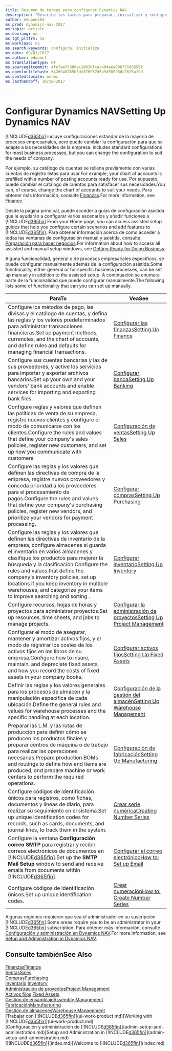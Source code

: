 ```yaml
---
title: Resumen de tareas para configurar Dynamics NAV
description: "Describe las tareas para preparar, inicializar y configurar Dynamics NAV según sus necesidades."
author: edupont04
ms.prod: dynamics-nav-2017
ms.topic: article
ms.devlang: na
ms.tgt_pltfrm: na
ms.workload: na
ms.search.keywords: configure, initialize
ms.date: 09/01/2017
ms.author: edupont
ms.translationtype: HT
ms.sourcegitcommit: 4fefaef7380ac10836fcac404eea006f55d8556f
ms.openlocfilehash: 6426940765b8de876957d5a9d50998dc7615a19d
ms.contentlocale: es-mx
ms.lasthandoff: 10/16/2017

---
```

# <a name="setting-up-dynamics-nav"></a><span data-ttu-id="ea1bd-103">Configurar Dynamics NAV</span><span class="sxs-lookup"><span data-stu-id="ea1bd-103">Setting Up Dynamics NAV</span></span>
[!INCLUDE[d365fin](includes/d365fin_md.md)]<span data-ttu-id="ea1bd-104"> incluye configuraciones estándar de la mayoría de procesos empresariales, pero puede cambiar la configuración para que se adapte a las necesidades de la empresa.</span><span class="sxs-lookup"><span data-stu-id="ea1bd-104"> includes standard configurations for most business processes, but you can change the configuration to suit the needs of company.</span></span>

<span data-ttu-id="ea1bd-105">Por ejemplo, su catálogo de cuentas se rellena previamente con varias cuentas de registro listas para usar.</span><span class="sxs-lookup"><span data-stu-id="ea1bd-105">For example, your chart of accounts is prefilled with a number of posting accounts ready for use.</span></span> <span data-ttu-id="ea1bd-106">Por supuesto, puede cambiar el catálogo de cuentas para satisfacer sus necesidades.</span><span class="sxs-lookup"><span data-stu-id="ea1bd-106">You can, of course, change the chart of accounts to suit your needs.</span></span> <span data-ttu-id="ea1bd-107">Para obtener más información, consulte [Finanzas](finance.md).</span><span class="sxs-lookup"><span data-stu-id="ea1bd-107">For more information, see [Finance](finance.md).</span></span>

<span data-ttu-id="ea1bd-108">Desde la página principal, puede acceder a guías de configuración asistida que le ayudarán a configurar varios escenarios y añadir funciones a [!INCLUDE[d365fin](includes/d365fin_md.md)].</span><span class="sxs-lookup"><span data-stu-id="ea1bd-108">From your Home page, you can access assisted setup guides that help you configure certain scenarios and add features to [!INCLUDE[d365fin](includes/d365fin_md.md)].</span></span> <span data-ttu-id="ea1bd-109">Para obtener información acerca de cómo acceder a todas las ventanas de configuración manual y asistida, consulte [Preparación para hacer negocios](ui-get-ready-business.md).</span><span class="sxs-lookup"><span data-stu-id="ea1bd-109">For information about how to access all assisted and manual setup windows, see [Getting Ready for Doing Business](ui-get-ready-business.md).</span></span>

<span data-ttu-id="ea1bd-110">Alguna funcionalidad, general o de procesos empresariales específicos, se puede configurar manualmente además de la configuración asistida.</span><span class="sxs-lookup"><span data-stu-id="ea1bd-110">Some functionality, either general or for specific business processes, can be set up manually in addition to the assisted setup.</span></span> <span data-ttu-id="ea1bd-111">A continuación se enumera parte de la funcionalidad que puede configurar manualmente.</span><span class="sxs-lookup"><span data-stu-id="ea1bd-111">The following lists some of functionality that can you can set up manually.</span></span>

| <span data-ttu-id="ea1bd-112">Para</span><span class="sxs-lookup"><span data-stu-id="ea1bd-112">To</span></span> | <span data-ttu-id="ea1bd-113">Vea</span><span class="sxs-lookup"><span data-stu-id="ea1bd-113">See</span></span> |
| --- | --- |
| <span data-ttu-id="ea1bd-114">Configure los métodos de pago, las divisas y el catálogo de cuentas, y defina las reglas y los valores predeterminados para administrar transacciones financieras.</span><span class="sxs-lookup"><span data-stu-id="ea1bd-114">Set up payment methods, currencies, and the chart of accounts, and define rules and defaults for managing financial transactions.</span></span> |[<span data-ttu-id="ea1bd-115">Configurar las finanzas</span><span class="sxs-lookup"><span data-stu-id="ea1bd-115">Setting Up Finance</span></span>](finance-setup-finance.md) |
| <span data-ttu-id="ea1bd-116">Configure sus cuentas bancarias y las de sus proveedores, y active los servicios para importar y exportar archivos bancarios.</span><span class="sxs-lookup"><span data-stu-id="ea1bd-116">Set up your own and your vendors' bank accounts and enable services for importing and exporting bank files.</span></span> |[<span data-ttu-id="ea1bd-117">Configurar banca</span><span class="sxs-lookup"><span data-stu-id="ea1bd-117">Setting Up Banking</span></span>](bank-setup-banking.md) |
| <span data-ttu-id="ea1bd-118">Configure reglas y valores que definen las políticas de venta de su empresa, registre nuevos clientes y configure el modo de comunicarse con los clientes.</span><span class="sxs-lookup"><span data-stu-id="ea1bd-118">Configure the rules and values that define your company's sales policies, register new customers, and set up how you communicate with customers.</span></span> |[<span data-ttu-id="ea1bd-119">Configuración de ventas</span><span class="sxs-lookup"><span data-stu-id="ea1bd-119">Setting Up Sales</span></span>](sales-setup-sales.md) |
| <span data-ttu-id="ea1bd-120">Configure las reglas y los valores que definen las directivas de compra de la empresa, registre nuevos proveedores y conceda prioridad a los proveedores para el procesamiento de pagos.</span><span class="sxs-lookup"><span data-stu-id="ea1bd-120">Configure the rules and values that define your company's purchasing policies, register new vendors, and prioritize your vendors for payment processing.</span></span> |[<span data-ttu-id="ea1bd-121">Configurar compras</span><span class="sxs-lookup"><span data-stu-id="ea1bd-121">Setting Up Purchasing</span></span>](purchasing-setup-purchasing.md) |
| <span data-ttu-id="ea1bd-122">Configure las reglas y los valores que definen las directivas de inventario de la empresa, configure almacenes si guarda el inventario en varios almacenes y clasifique los productos para mejorar la búsqueda y la clasificación.</span><span class="sxs-lookup"><span data-stu-id="ea1bd-122">Configure the rules and values that define the company's inventory policies, set up locations if you keep inventory in multiple warehouses, and categorize your items to improve searching and sorting .</span></span> |[<span data-ttu-id="ea1bd-123">Configurar inventario</span><span class="sxs-lookup"><span data-stu-id="ea1bd-123">Setting Up Inventory</span></span>](inventory-setup-inventory.md) |
| <span data-ttu-id="ea1bd-124">Configure recursos, hojas de horas y proyectos para administrar proyectos.</span><span class="sxs-lookup"><span data-stu-id="ea1bd-124">Set up resources, time sheets, and jobs to manage projects.</span></span> |[<span data-ttu-id="ea1bd-125">Configurar la administración de proyectos</span><span class="sxs-lookup"><span data-stu-id="ea1bd-125">Setting Up Project Management</span></span>](projects-setup-projects.md) |
| <span data-ttu-id="ea1bd-126">Configurar el modo de asegurar, mantener y amortizar activos fijos, y el modo de registrar los costes de los activos fijos en los libros de su empresa.</span><span class="sxs-lookup"><span data-stu-id="ea1bd-126">Configure how to insure, maintain, and depreciate fixed assets, and how you record the costs of fixed assets in your company books.</span></span> |[<span data-ttu-id="ea1bd-127">Configurar activos fijos</span><span class="sxs-lookup"><span data-stu-id="ea1bd-127">Setting Up Fixed Assets</span></span>](fa-setup.md) |
|<span data-ttu-id="ea1bd-128">Definir las reglas y los valores generales para los procesos de almacén y la manipulación específica de cada ubicación.</span><span class="sxs-lookup"><span data-stu-id="ea1bd-128">Define the general rules and values for warehouse processes and the specific handling at each location.</span></span>|[<span data-ttu-id="ea1bd-129">Configuración de la gestión del almacén</span><span class="sxs-lookup"><span data-stu-id="ea1bd-129">Setting Up Warehouse Management</span></span>](warehouse-setup-warehouse.md)|
|<span data-ttu-id="ea1bd-130">Preparar las L.M. y las rutas de producción para definir cómo se producen los productos finales y preparar centros de máquina o de trabajo para realizar las operaciones necesarias.</span><span class="sxs-lookup"><span data-stu-id="ea1bd-130">Prepare production BOMs and routings to define how end items are produced, and prepare machine or work centers to perform the required operations.</span></span>|[<span data-ttu-id="ea1bd-131">Configuración de fabricación</span><span class="sxs-lookup"><span data-stu-id="ea1bd-131">Setting Up Manufacturing</span></span>](production-configure-production-processes.md)|
| <span data-ttu-id="ea1bd-132">Configure códigos de identificación únicos para registros, como fichas, documentos y líneas de diario, para realizar su seguimiento en el sistema.</span><span class="sxs-lookup"><span data-stu-id="ea1bd-132">Set up unique identification codes for records, such as cards, documents, and journal lines, to track them in the system.</span></span> |[<span data-ttu-id="ea1bd-133">Crear serie numérica</span><span class="sxs-lookup"><span data-stu-id="ea1bd-133">Creating Number Series</span></span>](ui-create-number-series.md) |
| <span data-ttu-id="ea1bd-134">Configure la ventana **Configuración correo SMTP** para registrar y recibir correos electrónicos de documentos en [!INCLUDE[d365fin](includes/d365fin_md.md)].</span><span class="sxs-lookup"><span data-stu-id="ea1bd-134">Set up the **SMTP Mail Setup** window to send and receive emails from documents within [!INCLUDE[d365fin](includes/d365fin_md.md)].</span></span> |[<span data-ttu-id="ea1bd-135">Configurar el correo electrónico</span><span class="sxs-lookup"><span data-stu-id="ea1bd-135">How to: Set up Email</span></span>](madeira-how-setup-email.md) |
| <span data-ttu-id="ea1bd-136">Configure códigos de identificación únicos.</span><span class="sxs-lookup"><span data-stu-id="ea1bd-136">Set up unique identification codes.</span></span> |[<span data-ttu-id="ea1bd-137">Crear numeración</span><span class="sxs-lookup"><span data-stu-id="ea1bd-137">How to: Create Number Series</span></span>](ui-create-number-series.md) |

<span data-ttu-id="ea1bd-138">Algunas regiones requieren que sea el administrador en su suscripción [!INCLUDE[d365fin](includes/d365fin_md.md)].</span><span class="sxs-lookup"><span data-stu-id="ea1bd-138">Some areas require you to be an administrator in your [!INCLUDE[d365fin](includes/d365fin_md.md)] subscription.</span></span> <span data-ttu-id="ea1bd-139">Para obtener más información, consulte [Configuración y administración en Dynamics NAV](admin-setup-and-administration.md).</span><span class="sxs-lookup"><span data-stu-id="ea1bd-139">For more information, see [Setup and Administration in Dynamics NAV](admin-setup-and-administration.md).</span></span>  

## <a name="see-also"></a><span data-ttu-id="ea1bd-140">Consulte también</span><span class="sxs-lookup"><span data-stu-id="ea1bd-140">See Also</span></span>
[<span data-ttu-id="ea1bd-141">Finanzas</span><span class="sxs-lookup"><span data-stu-id="ea1bd-141">Finance</span></span>](finance.md)  
[<span data-ttu-id="ea1bd-142">Ventas</span><span class="sxs-lookup"><span data-stu-id="ea1bd-142">Sales</span></span>](sales-manage-sales.md)  
[<span data-ttu-id="ea1bd-143">Compras</span><span class="sxs-lookup"><span data-stu-id="ea1bd-143">Purchasing</span></span>](purchasing-manage-purchasing.md)  
<span data-ttu-id="ea1bd-144">[Inventario](inventory-manage-inventory.md)  </span><span class="sxs-lookup"><span data-stu-id="ea1bd-144">[Inventory](inventory-manage-inventory.md)  </span></span>  
[<span data-ttu-id="ea1bd-145">Administración de proyectos</span><span class="sxs-lookup"><span data-stu-id="ea1bd-145">Project Management</span></span>](projects-manage-projects.md)  
<span data-ttu-id="ea1bd-146">[Activos fijos](fa-manage.md)  </span><span class="sxs-lookup"><span data-stu-id="ea1bd-146">[Fixed Assets](fa-manage.md)  </span></span>  
[<span data-ttu-id="ea1bd-147">Gestión de ensamblaje</span><span class="sxs-lookup"><span data-stu-id="ea1bd-147">Assembly Management</span></span>](assembly-assemble-items.md)  
[<span data-ttu-id="ea1bd-148">Fabricación</span><span class="sxs-lookup"><span data-stu-id="ea1bd-148">Manufacturing</span></span>](production-manage-manufacturing.md)  
[<span data-ttu-id="ea1bd-149">Gestión de almacenes</span><span class="sxs-lookup"><span data-stu-id="ea1bd-149">Warehouse Management</span></span>](warehouse-manage-warehouse.md)  
<span data-ttu-id="ea1bd-150">[Trabajar con [!INCLUDE[d365fin](includes/d365fin_md.md)]](ui-work-product.md)</span><span class="sxs-lookup"><span data-stu-id="ea1bd-150">[Working with [!INCLUDE[d365fin](includes/d365fin_md.md)]](ui-work-product.md)</span></span>  
<span data-ttu-id="ea1bd-151">[Configuración y administración de [!INCLUDE[d365fin](includes/d365fin_md.md)]](admin-setup-and-administration.md)</span><span class="sxs-lookup"><span data-stu-id="ea1bd-151">[Setup and Administration in [!INCLUDE[d365fin](includes/d365fin_md.md)]](admin-setup-and-administration.md)</span></span>  
<span data-ttu-id="ea1bd-152">[[!INCLUDE[d365fin](includes/d365fin_md.md)]](index.md)</span><span class="sxs-lookup"><span data-stu-id="ea1bd-152">[Welcome to [!INCLUDE[d365fin](includes/d365fin_md.md)]](index.md)</span></span>  

##

